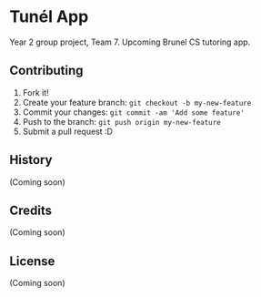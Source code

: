 # Tunél App

Year 2 group project, Team 7. 
Upcoming Brunel CS tutoring app.  

## Contributing

1. Fork it!
2. Create your feature branch: `git checkout -b my-new-feature`
3. Commit your changes: `git commit -am 'Add some feature'`
4. Push to the branch: `git push origin my-new-feature`
5. Submit a pull request :D

## History

(Coming soon)

## Credits

(Coming soon)

## License

(Coming soon)

